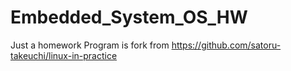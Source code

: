 # Embedded_System_OS_HW

Just a homework
Program is fork from https://github.com/satoru-takeuchi/linux-in-practice
